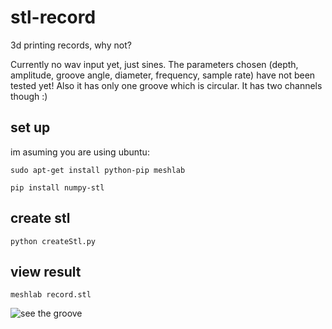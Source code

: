 # stl-record
3d printing records, why not?

Currently no wav input yet, just sines. The parameters chosen (depth, amplitude, groove angle, diameter, frequency, sample rate) have not been tested yet! Also it has only one groove which is circular. It has two channels though :)

## set up
im asuming you are using ubuntu:

```sudo apt-get install python-pip meshlab```

```pip install numpy-stl```

## create stl

```python createStl.py```

## view result

```meshlab record.stl```

![see the groove](/doc/record.png?raw=true)
